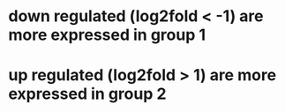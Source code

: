 # down regulated (log2fold < -1) are more expressed in group 1 
# up regulated (log2fold > 1) are more expressed in group 2
